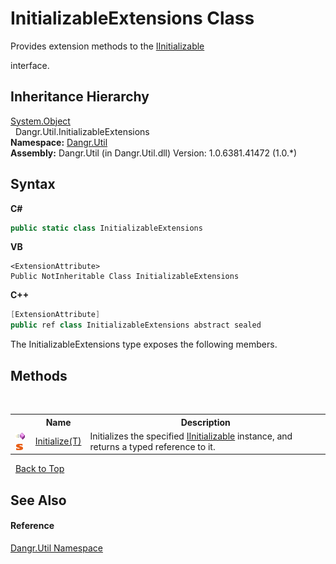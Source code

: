 # InitializableExtensions Class
 


Provides extension methods to the <a href="T_Dangr_Util_IInitializable">IInitializable</a>

interface.



## Inheritance Hierarchy
<a href="http://msdn2.microsoft.com/en-us/library/e5kfa45b" target="_blank">System.Object</a><br />&nbsp;&nbsp;Dangr.Util.InitializableExtensions<br />
**Namespace:**&nbsp;<a href="N_Dangr_Util">Dangr.Util</a><br />**Assembly:**&nbsp;Dangr.Util (in Dangr.Util.dll) Version: 1.0.6381.41472 (1.0.*)

## Syntax

**C#**<br />
``` C#
public static class InitializableExtensions
```

**VB**<br />
``` VB
<ExtensionAttribute>
Public NotInheritable Class InitializableExtensions
```

**C++**<br />
``` C++
[ExtensionAttribute]
public ref class InitializableExtensions abstract sealed
```

The InitializableExtensions type exposes the following members.


## Methods
&nbsp;<table><tr><th></th><th>Name</th><th>Description</th></tr><tr><td>![Public method](media/pubmethod.gif "Public method")![Static member](media/static.gif "Static member")</td><td><a href="M_Dangr_Util_InitializableExtensions_Initialize__1">Initialize(T)</a></td><td>
Initializes the specified <a href="T_Dangr_Util_IInitializable">IInitializable</a> instance, and returns a typed reference to it.</td></tr></table>&nbsp;
<a href="#initializableextensions-class">Back to Top</a>

## See Also


#### Reference
<a href="N_Dangr_Util">Dangr.Util Namespace</a><br />